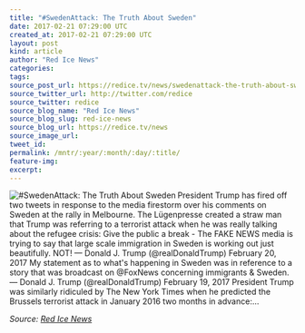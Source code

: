 ```yaml
---
title: "#SwedenAttack: The Truth About Sweden"
date: 2017-02-21 07:29:00 UTC
created_at: 2017-02-21 07:29:00 UTC
layout: post
kind: article
author: "Red Ice News"
categories: 
tags: 
source_post_url: https://redice.tv/news/swedenattack-the-truth-about-sweden
source_twitter_url: http://twitter.com/redice
source_twitter: redice
source_blog_name: "Red Ice News"
source_blog_slug: red-ice-news
source_blog_url: https://redice.tv/news
source_image_url: 
tweet_id:
permalink: /mntr/:year/:month/:day/:title/
feature-img: 
excerpt:
---
```

<img align="left" alt="#SwedenAttack: The Truth About Sweden" src="https://rdice.net/a/c/n/17/02210824-asdf022.9cd7b47f.jpg"> President Trump has fired off two tweets in response to the media firestorm over his comments on Sweden at the rally in Melbourne. The Lügenpresse created a straw man that Trump was referring to a terrorist attack when he was really talking about the refugee crisis: Give the public a break - The FAKE NEWS media is trying to say that large scale immigration in Sweden is working out just beautifully. NOT! — Donald J. Trump (@realDonaldTrump) February 20, 2017 My statement as to what's happening in Sweden was in reference to a story that was broadcast on @FoxNews concerning immigrants &amp; Sweden. — Donald J. Trump (@realDonaldTrump) February 19, 2017 President Trump was similarly ridiculed by The New York Times when he predicted the Brussels terrorist attack in January 2016 two months in advance:…<div class="">
    <i>Source: <a href="https://redice.tv/news">Red Ice News</a></i>
</div>
